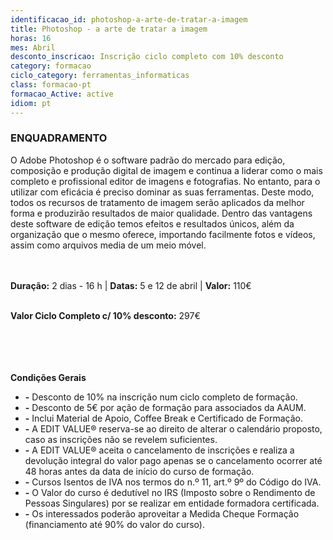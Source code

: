 ```yaml
---
identificacao_id: photoshop-a-arte-de-tratar-a-imagem
title: Photoshop - a arte de tratar a imagem
horas: 16
mes: Abril
desconto_inscricao: Inscrição ciclo completo com 10% desconto
category: formacao
ciclo_category: ferramentas_informaticas
class: formacao-pt
formacao_Active: active
idiom: pt
---
```


### **ENQUADRAMENTO**
O Adobe Photoshop é o software padrão do mercado para edição, composição e produção digital de imagem e continua a liderar como o mais completo e profissional editor de imagens e fotografias. No entanto, para o utilizar com eficácia é preciso dominar as suas ferramentas. Deste modo, todos os recursos de tratamento de imagem serão aplicados da melhor forma e produzirão resultados de maior qualidade. Dentro das vantagens deste software de edição temos efeitos e resultados únicos, além da organização que o mesmo oferece, importando facilmente fotos e vídeos, assim como arquivos media de um meio móvel.  <br><br><br>

**Duração:** 2 dias - 16 h  \|  **Datas:** 5 e 12 de abril  \|  **Valor:** 110€<br><br> 

**Valor Ciclo Completo c/ 10% desconto:** 297€<br><br><br><br><br>

**Condições Gerais**

+ **\-** Desconto de 10% na inscrição num ciclo completo de formação.
+ **\-** Desconto de 5€ por ação de formação para associados da AAUM.
+ **\-** Inclui Material de Apoio, Coffee Break e Certificado de Formação.
+ **\-** A EDIT VALUE® reserva-se ao direito de alterar o calendário proposto, caso as inscrições não se revelem suficientes.
+ **\-** A EDIT VALUE® aceita o cancelamento de inscrições e realiza a devolução integral do valor pago apenas se o cancelamento ocorrer até 48 horas antes da data de início do curso de formação.
+ **\-** Cursos Isentos de IVA nos termos do n.º 11, art.º 9º do Código do IVA.
+ **\-** O Valor do curso é dedutível no IRS (Imposto sobre o Rendimento de Pessoas Singulares) por se realizar em entidade formadora certificada.
+ **\-** Os interessados poderão aproveitar a Medida Cheque Formação (financiamento até 90% do valor do curso).